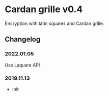 # Cardan grille v0.4

Encryption with latin squares and Cardan grille.

## Changelog

### 2022.01.05

Use Laquare API

### 2019.11.13
- init